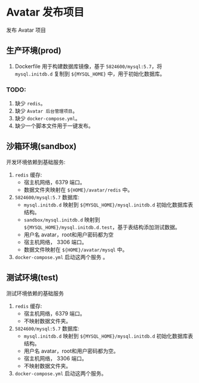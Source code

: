 # Avatar 发布项目

发布 Avatar 项目

## 生产环境(prod)
1. Dockerfile 用于构建数据库镜像，基于 `5824600/mysql:5.7`，将 `mysql.initdb.d` 复制到 `${MYSQL_HOME}` 中，用于初始化数据库。

### TODO:
1. 缺少 `redis`。
2. 缺少 `Avatar 后台管理项目`。
3. 缺少 `docker-compose.yml`。
4. 缺少一个脚本文件用于一键发布。

## 沙箱环境(sandbox)
开发环境依赖到基础服务:
1. `redis` 缓存:
   * 宿主机网络，6379 端口。
   * 数据文件夹映射在 `${HOME}/avatar/redis` 中。
2. `5824600/mysql:5.7` 数据库:
   * `mysql.initdb.d` 映射到 `${MYSQL_HOME}/mysql.initdb.d` 初始化数据库表结构。
   * `sandbox/mysql.initdb.d` 映射到 `${MYSQL_HOME}/mysql.initdb.d.test`，基于表结构添加测试数据。
   * 用户名 avatar，root和用户密码都为空
   * 宿主机网络， 3306 端口。
   * 数据文件映射在 `${HOME}/avatar/mysql` 中。
3. `docker-compose.yml` 启动这两个服务   。

## 测试环境(test)
测试环境依赖的基础服务
1. `redis` 缓存:
   * 宿主机网络，6379 端口。
   * 不映射数据文件夹。
2. `5824600/mysql:5.7` 数据库:
   * `mysql.initdb.d` 映射到 `${MYSQL_HOME}/mysql.initdb.d` 初始化数据库表结构。
   * 用户名 avatar，root和用户密码都为空。
   * 宿主机网络， 3306 端口。
   * 不映射数据文件夹。
3. `docker-compose.yml` 启动这两个服务。
